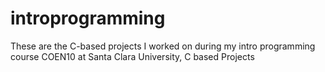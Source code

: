 # introprogramming
These are the C-based projects I worked on during my intro programming course COEN10 at Santa Clara University, C based Projects
